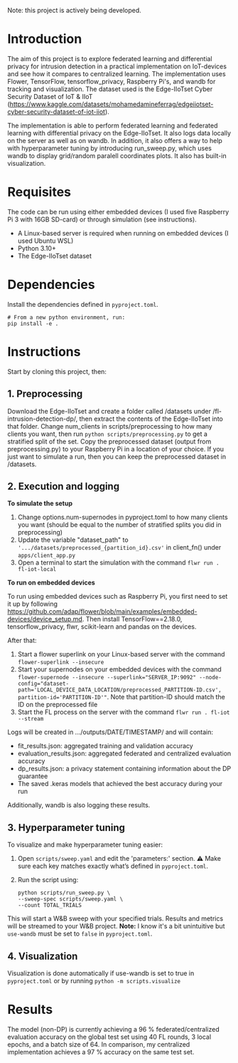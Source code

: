Note: this project is actively being developed.

# Introduction
The aim of this project is to explore federated learning and differential privacy for intrusion detection in a practical implementation on IoT-devices and see how it compares to centralized learning. The implementation uses Flower, TensorFlow, tensorflow_privacy, Raspberry Pi's, and wandb for tracking and visualization. The dataset used is the Edge-IIoTset Cyber Security Dataset of IoT & IIoT (https://www.kaggle.com/datasets/mohamedamineferrag/edgeiiotset-cyber-security-dataset-of-iot-iiot).

The implementation is able to perform federated learning and federated learning with differential privacy on the Edge-IIoTset. It also logs data locally on the server as well as on wandb. In addition, it also offers a way to help with hyperparameter tuning by introducing run_sweep.py, which uses wandb to display grid/random paralell coordinates plots. It also has built-in visualization.

# Requisites
The code can be run using either embedded devices (I used five Raspberry Pi 3 with 16GB SD-card) or through simulation (see instructions).

* A Linux-based server is required when running on embedded devices (I used Ubuntu WSL)
* Python 3.10+
* The Edge-IIoTset dataset

# Dependencies
Install the dependencies defined in `pyproject.toml`.

```
# From a new python environment, run:
pip install -e .
```

# Instructions

Start by cloning this project, then:

## 1. Preprocessing
Download the Edge-IIoTset and create a folder called /datasets under /fl-intrusion-detection-dp/, then extract the contents of the Edge-IIoTset into that folder. Change num_clients in scripts/preprocessing to how many clients you want, then run `python scripts/preprocessing.py` to get a stratified split of the set. Copy the preprocessed dataset (output from preprocessing.py) to your Raspberry Pi in a location of your choice. If you just want to simulate a run, then you can keep the preprocessed dataset in /datasets.

## 2. Execution and logging
**To simulate the setup**

1. Change options.num-supernodes in pyproject.toml to how many clients you want (should be equal to the number of stratified splits you did in preprocessing)
2. Update the variable "dataset_path" to `'.../datasets/preprocessed_{partition_id}.csv'` in client_fn() under `apps/client_app.py`
3. Open a terminal to start the simulation with the command `flwr run . fl-iot-local`

**To run on embedded devices**

To run using embedded devices such as Raspberry Pi, you first need to set it up by following https://github.com/adap/flower/blob/main/examples/embedded-devices/device_setup.md. Then install TensorFlow==2.18.0, tensorflow_privacy, flwr, scikit-learn and pandas on the devices.

After that:

1. Start a flower superlink on your Linux-based server with the command `flower-superlink --insecure`
3. Start your supernodes on your embedded devices with the command `flower-supernode --insecure --superlink="SERVER_IP:9092" --node-config="dataset-path='LOCAL_DEVICE_DATA_LOCATION/preprocessed_PARTITION-ID.csv', partition-id='PARTITION-ID'"`. Note that partition-ID should match the ID on the preprocessed file
4. Start the FL process on the server with the command `flwr run . fl-iot --stream`

Logs will be created in .../outputs/DATE/TIMESTAMP/ and will contain:

* fit_results.json: aggregated training and validation accuracy
* evaluation_results.json: aggregated federated and centralized evaluation accuracy
* dp_results.json: a privacy statement containing information about the DP guarantee
* The saved .keras models that achieved the best accuracy during your run

Additionally, wandb is also logging these results.

## 3. Hyperparameter tuning
To visualize and make hyperparameter tuning easier:

1. Open `scripts/sweep.yaml` and edit the 'parameters:' section. **⚠️** Make sure each key matches exactly what’s defined in `pyproject.toml`.
2. Run the script using:

    ```
    python scripts/run_sweep.py \
    --sweep-spec scripts/sweep.yaml \
    --count TOTAL_TRIALS
    ```

This will start a W&B sweep with your specified trials. Results and metrics will be streamed to your W&B project. **Note:** I know it's a bit unintuitive but `use-wandb` must be set to `false` in `pyproject.toml`.

## 4. Visualization
Visualization is done automatically if use-wandb is set to true in `pyproject.toml` or by running `python -m scripts.visualize`

# Results
The model (non-DP) is currently achieving a 96 % federated/centralized evaluation accuracy on the global test set using 40 FL rounds, 3 local epochs, and a batch size of 64. In comparison, my centralized implementation achieves a 97 % accuracy on the same test set.
